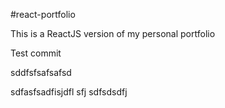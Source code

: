 #react-portfolio

This is a ReactJS version of my personal portfolio

Test commit

sddfsfsafsafsd

sdfasfsadfisjdfl sfj
sdfsdsdfj